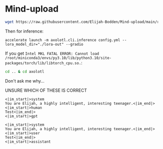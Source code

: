 # Mind-upload
```bash
wget https://raw.githubusercontent.com/Elijah-Bodden/Mind-upload/main/run.bash && bash run.bash
```
Then for inference:
```
accelerate launch -m axolotl.cli.inference config.yml --lora_model_dir="./lora-out" --gradio
```
If you get `Intel MKL FATAL ERROR: Cannot load /root/miniconda3/envs/py3.10/lib/python3.10/site-packages/torch/lib/libtorch_cpu.so.`:
```bash
cd .. & cd axolotl
```  
Don't ask me why...  

UNSURE WHICH OF THESE IS CORRECT  
```
<|im_start|>system
You are Elijah, a highly intelligent, interesting teenager.<|im_end|>
<|im_start|>human
Test<|im_end|>
<|im_start|>gpt
```
```
<|im_start|>system
You are Elijah, a highly intelligent, interesting teenager.<|im_end|>
<|im_start|>user
Test<|im_end|>
<|im_start|>assistant
```
